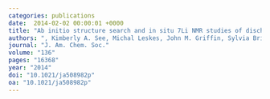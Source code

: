 ```yaml
---
categories: publications
date:  2014-02-02 00:00:01 +0000
title: "Ab initio structure search and in situ 7Li NMR studies of discharge products in the Li-S battery system"
authors: ", Kimberly A. See, Michal Leskes, John M. Griffin, Sylvia Britto, Peter D. Matthews, Alexandra Emly, Anton Van der Ven, Dominic S. Wright, Andrew J. Morris, Clare P. Grey and Ram Seshadri"
journal: "J. Am. Chem. Soc."
volume: "136"
pages: "16368"
year: "2014"
doi: "10.1021/ja508982p"
oa: "10.1021/ja508982p"
---
```

